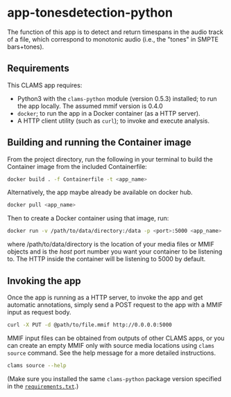 # app-tonesdetection-python 

The function of this app is to detect and return timespans in the audio track of a file, which correspond to monotonic audio (i.e., the "tones" in SMPTE bars+tones). 

## Requirements 

This CLAMS app requires:
- Python3 with the `clams-python` module (version 0.5.3) installed; to run the app locally. The assumed mmif version is 0.4.0
- `docker`; to run the app in a Docker container (as a HTTP server).
- A HTTP client utility (such as `curl`); to invoke and execute analysis.

## Building and running the Container image

From the project directory, run the following in your terminal to build the Container image from the included Containerfile:

```bash
docker build . -f Containerfile -t <app_name>
```

Alternatively, the app maybe already be available on docker hub. 

``` bash 
docker pull <app_name>
```

Then to create a Docker container using that image, run:

```bash
docker run -v /path/to/data/directory:/data -p <port>:5000 <app_name>
```

where /path/to/data/directory is the location of your media files or MMIF objects and <port> is the *host* port number you want your container to be listening to. The HTTP inside the container will be listening to 5000 by default. 

## Invoking the app
Once the app is running as a HTTP server, to invoke the app and get automatic annotations, simply send a POST request to the app with a MMIF input as request body.
```bash
curl -X PUT -d @path/to/file.mmif http://0.0.0.0:5000
```


MMIF input files can be obtained from outputs of other CLAMS apps, or you can create an empty MMIF only with source media locations using `clams source` command. See the help message for a more detailed instructions. 

```bash
clams source --help
```

(Make sure you installed the same `clams-python` package version specified in the [`requirements.txt`](requirements.txt).)


